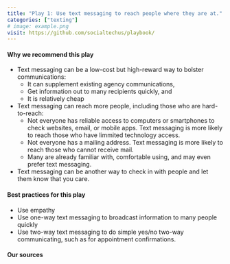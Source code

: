 ```yaml
---
title: "Play 1: Use text messaging to reach people where they are at."
categories: ["texting"]
# image: example.png
visit: https://github.com/socialtechus/playbook/
---
```


#### Why we recommend this play
* Text messaging can be a low-cost but high-reward way to bolster communications:
  - It can supplement existing agency communications,
  - Get information out to many recipients quickly, and
  - It is relatively cheap
* Text messaging can reach more people, including those who are hard-to-reach:
  - Not everyone has reliable access to computers or smartphones to check websites, email, or mobile apps. Text messaging is more likely to reach those who have limmited technology access.
  - Not everyone has a mailing address. Text messaging is more likely to reach those who cannot receive mail.
  - Many are already familiar with, comfortable using, and may even prefer text messaging.
* Text messaging can be another way to check in with people and let them know that you care.

#### Best practices for this play
* Use empathy
* Use one-way text messaging to broadcast information to many people quickly
* Use two-way text messaging to do simple yes/no two-way communicating, such as for appointment confirmations.

#### Our sources